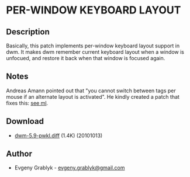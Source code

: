 PER-WINDOW KEYBOARD LAYOUT
===========

Description
-----------
Basically, this patch implements per-window keyboard layout support in dwm.
It makes dwm remember current keyboard layout when a window is unfocued,
and restore it back when that window is focused again. 

Notes
-----------
Andreas Amann pointed out that "you cannot switch between tags per mouse
if an alternate layout is activated". He kindly created a patch that fixes
this: [see ml](http://lists.suckless.org/dev/1010/6195.html).

Download
--------
* [dwm-5.9-pwkl.diff](dwm-5.9-pwkl.diff) (1.4K) (20101013)

Author
------
* Evgeny Grablyk - <evgeny.grablyk@gmail.com>
